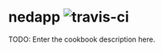 # nedapp ![travis-ci](https://travis-ci.org/nedward/nedapp.svg?branch=master)



TODO: Enter the cookbook description here.
